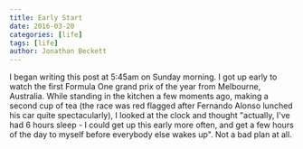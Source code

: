 ```yaml
---
title: Early Start
date: 2016-03-20
categories: [life]
tags: [life]
author: Jonathan Beckett
---
```


I began writing this post at 5:45am on Sunday morning. I got up early to watch the first Formula One grand prix of the year from Melbourne, Australia. While standing in the kitchen a few moments ago, making a second cup of tea (the race was red flagged after Fernando Alonso lunched his car quite spectacularly), I looked at the clock and thought "actually, I've had 6 hours sleep - I could get up this early more often, and get a few hours of the day to myself before everybody else wakes up". Not a bad plan at all.